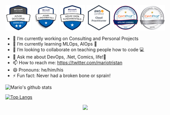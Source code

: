 


<p align='center'>
  <a href="https://www.youracclaim.com/earner/earned/badge/e55a31b3-562d-487c-8cac-43ee8e7a3283"><img  height="80" src="https://raw.githubusercontent.com/mariotristan/mariotristan/main/images/azure-developer-associate-600x600.png"></a>  
<a href="https://www.youracclaim.com/earner/earned/badge/e55a31b3-562d-487c-8cac-43ee8e7a3283"><img  height="80" src="https://raw.githubusercontent.com/mariotristan/mariotristan/main/images/Azure_Fundamental_Icon.png"></a>
<a href="https://www.youracclaim.com/earner/earned/badge/e55a31b3-562d-487c-8cac-43ee8e7a3283"><img  height="80" src="https://raw.githubusercontent.com/mariotristan/mariotristan/main/images/azure-data-fundamentals-600x600.png"></a>
<a href="https://www.youracclaim.com/earner/earned/badge/611af53c-009f-4249-9ca4-26d8cab18010">
<img  height="80" src="https://raw.githubusercontent.com/mariotristan/mariotristan/main/images/cloudpractitioner.png"></a>

<a href="https://www.youracclaim.com/earner/earned/badge/1fe5dcbc-d445-44e9-93be-fc4e9e8d865f">
<img  height="80" src="https://raw.githubusercontent.com/mariotristan/mariotristan/main/images/CertiProf-Badge-LLL.png"></a>

<a href="https://www.youracclaim.com/earner/earned/badge/9a3e130e-4b73-4872-a2da-ee7034f0a013">
<img  height="80" src="https://raw.githubusercontent.com/mariotristan/mariotristan/main/images/CertiProf-Badge-SFPC.png">
</p></a>



- 🔭 I’m currently working on Consulting and Personal Projects 
- 🌱 I’m currently learning MLOps, AIOps	🤖
- 👯 I’m looking to collaborate on teaching people how to code 💻
- 💬 Ask me about DevOps, .Net, Comics, life!🧙
- 📫 How to reach me: https://twitter.com/mariotristan 
- 😄 Pronouns: he/him/his 
- ⚡ Fun fact: Never had a broken bone or sprain!

<p align='center'>
  
![Mario's github stats](https://github-readme-stats.vercel.app/api?username=mariotristan&show_icons=true&theme=dark)

[![Top Langs](https://github-readme-stats.vercel.app/api/top-langs/?username=mariotristan&layout=compact)](https://github.com/mariotristan/github-readme-stats)
</p>

<p align='center'>
<img align='center' src="https://visitor-badge.glitch.me/badge?page_id=mariotristan.visitor-badge">
 <p/
